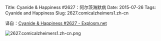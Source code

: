 Title: Cyanide & Happiness #2627：阿尔茨海默病
Date: 2015-07-26
Tags: Cyanide and Happiness
Slug: 2627.comicalzheimers1.zh-cn

译自：[Cyanide & Happiness #2627 - Explosm.net](http://explosm.net/comics/2627/)


![2627.comicalzheimers1.zh-cn.png](/static/images/comics/2627.comicalzheimers1.zh-cn.png)